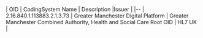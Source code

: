 

| OID | CodingSystem Name |	Description |Issuer |
|--
| 2.16.840.1.113883.2.1.3.73 | Greater Manchester Digital Platform | Greater Manchester Combined Authority, Health and Social Care Root OID | HL7 UK |
